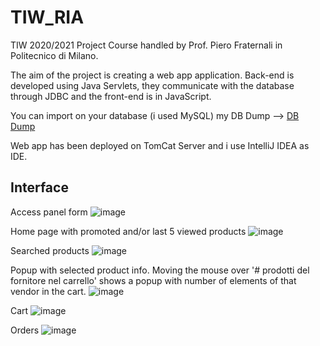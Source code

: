 # TIW_RIA
TIW 2020/2021 Project Course handled by Prof. Piero Fraternali in Politecnico di Milano.

The aim of the project is creating a web app application. Back-end is developed using Java Servlets, they communicate with the database through JDBC and the front-end is in JavaScript.

You can import on your database (i used MySQL) my DB Dump --> [DB Dump](https://github.com/ScaccabarozziMatteo/TIW_RIA/blob/master/db_dump.sql)

Web app has been deployed on TomCat Server and i use IntelliJ IDEA as IDE.

## Interface
Access panel form
![image](https://user-images.githubusercontent.com/6433179/139208200-9eb6ccc3-92d3-440d-89a7-f0c92df4fbf3.png)

Home page with promoted and/or last 5 viewed products
![image](https://user-images.githubusercontent.com/6433179/139208425-0c974971-5098-4437-8315-ec80f96ac985.png)

Searched products
![image](https://user-images.githubusercontent.com/6433179/139208513-51965ca8-cd64-4e78-9e66-44d3fca73bd8.png)

Popup with selected product info. Moving the mouse over '# prodotti del fornitore nel carrello' shows a popup with number of elements of that vendor in the cart.
![image](https://user-images.githubusercontent.com/6433179/139209122-a1db51a5-186c-4337-84a1-3815f708c203.png)

Cart
![image](https://user-images.githubusercontent.com/6433179/139209514-b9bf41a4-adcc-4775-aa4c-7e09079f386f.png)

Orders
![image](https://user-images.githubusercontent.com/6433179/139209493-33defd92-9fed-4016-9829-faf332061e35.png)
